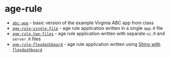 # age-rule

* [`abc-app`](/abc-app) - basic version of the example Virginia ABC app from class
* [`age-rule-single-file`](/abc-rule-single-file) - age rule application written in a single `app.R` file
* [`age-rule-two-files`](/abc-rule-two-files) - age rule application written with separate `ui.R` and `server.R` files
* [`age-rule-flexdashboard`](/abc-rule-flexdashboard) - age rule application written using [Shiny with `flexdashboard`](https://rmarkdown.rstudio.com/flexdashboard/shiny.html)
